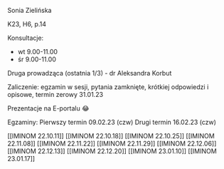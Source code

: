Sonia Zielińska 

K23, H6, p.14

Konsultacje:

* wt 9.00-11.00
* śr 9.00-11.00

Druga prowadząca (ostatnia 1/3) - dr Aleksandra Korbut

Zaliczenie: egzamin w sesji, pytania zamknięte, krótkiej odpowiedzi i opisowe, termin zerowy 31.01.23

Prezentacje na E-portalu :joy:

Egzaminy:
Pierwszy termin 09.02.23 (czw)
Drugi termin 16.02.23 (czw)

[[IMINOM 22.10.11]]
[[IMINOM 22.10.18]]
[[IMINOM 22.10.25]]
[[IMINOM 22.11.08]]
[[IMINOM 22.11.22]]
[[IMINOM 22.11.29]]
[[IMINOM 22.12.06]]
[[IMINOM 22.12.13]]
[[IMINOM 22.12.20]]
[[IMINOM 23.01.10]]
[[IMINOM 23.01.17]]






 